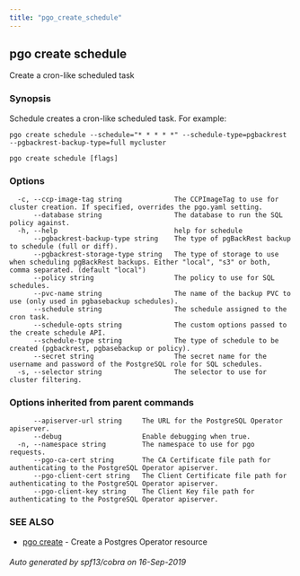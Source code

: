```yaml
---
title: "pgo_create_schedule"
---
```

## pgo create schedule

Create a cron-like scheduled task

### Synopsis

Schedule creates a cron-like scheduled task.  For example:

    pgo create schedule --schedule="* * * * *" --schedule-type=pgbackrest --pgbackrest-backup-type=full mycluster

```
pgo create schedule [flags]
```

### Options

```
  -c, --ccp-image-tag string             The CCPImageTag to use for cluster creation. If specified, overrides the pgo.yaml setting.
      --database string                  The database to run the SQL policy against.
  -h, --help                             help for schedule
      --pgbackrest-backup-type string    The type of pgBackRest backup to schedule (full or diff).
      --pgbackrest-storage-type string   The type of storage to use when scheduling pgBackRest backups. Either "local", "s3" or both, comma separated. (default "local")
      --policy string                    The policy to use for SQL schedules.
      --pvc-name string                  The name of the backup PVC to use (only used in pgbasebackup schedules).
      --schedule string                  The schedule assigned to the cron task.
      --schedule-opts string             The custom options passed to the create schedule API.
      --schedule-type string             The type of schedule to be created (pgbackrest, pgbasebackup or policy).
      --secret string                    The secret name for the username and password of the PostgreSQL role for SQL schedules.
  -s, --selector string                  The selector to use for cluster filtering.
```

### Options inherited from parent commands

```
      --apiserver-url string     The URL for the PostgreSQL Operator apiserver.
      --debug                    Enable debugging when true.
  -n, --namespace string         The namespace to use for pgo requests.
      --pgo-ca-cert string       The CA Certificate file path for authenticating to the PostgreSQL Operator apiserver.
      --pgo-client-cert string   The Client Certificate file path for authenticating to the PostgreSQL Operator apiserver.
      --pgo-client-key string    The Client Key file path for authenticating to the PostgreSQL Operator apiserver.
```

### SEE ALSO

* [pgo create](/operatorcli/cli/pgo_create/)	 - Create a Postgres Operator resource

###### Auto generated by spf13/cobra on 16-Sep-2019

